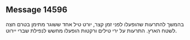 ## Message 14596

בהמשך להתרעות שהופעלו לפני זמן קצר, יורט טיל אחד ששוגר מתימן בטרם חצה לשטח הארץ. 
התרעות על ירי טילים ורקטות הופעלו מחשש לנפילת שברי יירוט.


